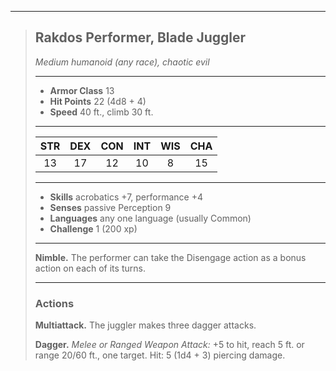 ***
> ## Rakdos Performer, Blade Juggler
> *Medium humanoid (any race), chaotic evil*
> 
> ***
> 
> - **Armor Class** 13
> - **Hit Points** 22 (4d8 + 4)
> - **Speed** 40 ft., climb 30 ft.
> 
> ***
> 
> |STR|DEX|CON|INT|WIS|CHA|
> |:---:|:---:|:---:|:---:|:---:|:---:|
> |13|17|12|10|8|15|
> 
> ***
> 
> - **Skills** acrobatics +7, performance +4
> - **Senses** passive Perception 9
> - **Languages** any one language (usually Common)
> - **Challenge** 1 (200 xp)
> 
> ***
> 
> **Nimble.** The performer can take the Disengage action as a bonus action on each of its turns.
> 
> ***
> 
> ### Actions
> **Multiattack.** The juggler makes three dagger attacks.
> 
> **Dagger.** *Melee or Ranged Weapon Attack:* +5 to hit, reach 5 ft. or range 20/60 ft., one target. Hit: 5 (1d4 + 3) piercing damage.
